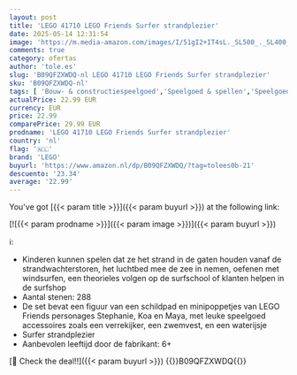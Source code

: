 ```yaml
---
layout: post
title: 'LEGO 41710 LEGO Friends Surfer strandplezier'
date: 2025-05-14 12:31:54
image: 'https://m.media-amazon.com/images/I/51gI2+IT4sL._SL500_._SL400_.jpg'
comments: true
category: ofertas
author: 'tole.es'
slug: 'B09QFZXWDQ-nl LEGO 41710 LEGO Friends Surfer strandplezier'
sku: 'B09QFZXWDQ-nl'
tags: [ 'Bouw- & constructiespeelgoed','Speelgoed & spellen','Speelgoedbouwsets','lego','🇳🇱', ]
actualPrice: 22.99 EUR
currency: EUR
price: 22.99
comparePrice: 29.99 EUR
prodname: 'LEGO 41710 LEGO Friends Surfer strandplezier'
country: 'nl'
flag: '🇳🇱'
brand: 'LEGO'
buyurl: 'https://www.amazon.nl/dp/B09QFZXWDQ/?tag=tolees0b-21'
descuento: '23.34'
average: '22.99'
---
```


You've got [{{< param title >}}]({{< param buyurl >}}) at the following link:

[![{{< param prodname >}}]({{< param image >}})]({{< param buyurl >}})

ℹ️:

- Kinderen kunnen spelen dat ze het strand in de gaten houden vanaf de strandwachterstoren, het luchtbed mee de zee in nemen, oefenen met windsurfen, een theorieles volgen op de surfschool of klanten helpen in de surfshop
- Aantal stenen: 288
- De set bevat een figuur van een schildpad en minipoppetjes van LEGO Friends personages Stephanie, Koa en Maya, met leuke speelgoed accessoires zoals een verrekijker, een zwemvest, en een waterijsje
- Surfer strandplezier
- Aanbevolen leeftijd door de fabrikant: 6+

[🛒 Check the deal!!]({{< param buyurl >}})
{{<world>}}B09QFZXWDQ{{</world>}}
